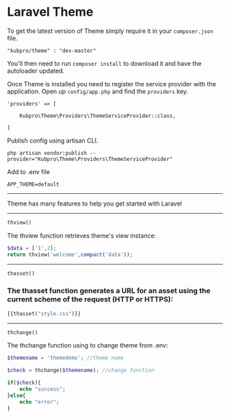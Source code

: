# Laravel Theme


To get the latest version of Theme simply require it in your `composer.json` file.

~~~
"kubpro/theme" : "dev-master"
~~~


You'll then need to run `composer install` to download it and have the autoloader updated.

Once Theme is installed you need to register the service provider with the application. Open up `config/app.php` and find the `providers` key.

~~~
'providers' => [

    Kubpro\Theme\Providers\ThemeServiceProvider::class,

]
~~~


Publish config using artisan CLI.
~~~
php artisan vendor:publish --provider="Kubpro\Theme\Providers\ThemeServiceProvider"
~~~


Add to .env file 

~~~
APP_THEME=default
~~~


-----------
Theme has many features to help you get started with Laravel

-----------
~~~php
thview() 
~~~

The thview function retrieves theme's view instance:
~~~php
$data = ['1',2];
return thview('welcome',compact('data'));
~~~
-----------
~~~php
thasset()
~~~

### The thasset function generates a URL for an asset using the current scheme of the request (HTTP or HTTPS):

~~~php
{{thasset("style.css")}}
~~~

-----------
~~~php
thchange()
~~~
The thchange function using to  change theme from .env:



~~~php
$themename = 'themedemo'; //theme name

$check = thchange($themename); //change function

if($check){
    echo "success";
}else{
    echo "error";
}
~~~